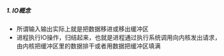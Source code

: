 ##### 1. IO概念

* 所谓输入输出实际上就是把数据移进或移出缓冲区
* 进程执行IO操作，归结起来，也就是进程通过执行系统调用向内核发出请求，由内核把缓冲区里的数据排干或者用数据把缓冲区填满